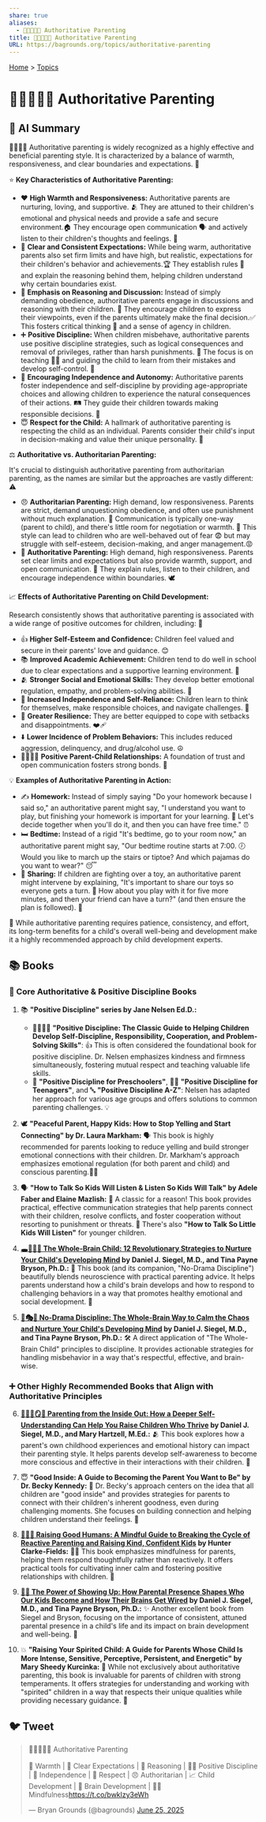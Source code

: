 ```yaml
---
share: true
aliases:
  - 👨‍👩‍👦🧭🤝 Authoritative Parenting
title: 👨‍👩‍👦🧭🤝 Authoritative Parenting
URL: https://bagrounds.org/topics/authoritative-parenting
---
```

[Home](../index.md) > [Topics](./index.md)  
# 👨‍👩‍👦🧭🤝 Authoritative Parenting  
## 🤖 AI Summary  
👨‍👩‍👧‍👦 Authoritative parenting is widely recognized as a highly effective and beneficial parenting style. It is characterized by a balance of warmth, responsiveness, and clear boundaries and expectations. 💖  
  
⭐ **Key Characteristics of Authoritative Parenting:**  
  
* ❤️ **High Warmth and Responsiveness:** Authoritative parents are nurturing, loving, and supportive. 🫂 They are attuned to their children's emotional and physical needs and provide a safe and secure environment.🏠 They encourage open communication 🗣️ and actively listen to their children's thoughts and feelings. 🤔  
* 📏 **Clear and Consistent Expectations:** While being warm, authoritative parents also set firm limits and have high, but realistic, expectations for their children's behavior and achievements.🏆 They establish rules 📝 and explain the reasoning behind them, helping children understand why certain boundaries exist.  
* 💬 **Emphasis on Reasoning and Discussion:** Instead of simply demanding obedience, authoritative parents engage in discussions and reasoning with their children. 🧐 They encourage children to express their viewpoints, even if the parents ultimately make the final decision.✅ This fosters critical thinking 🧠 and a sense of agency in children.  
* ➕ **Positive Discipline:** When children misbehave, authoritative parents use positive discipline strategies, such as logical consequences and removal of privileges, rather than harsh punishments. 🚫 The focus is on teaching 🧑‍🏫 and guiding the child to learn from their mistakes and develop self-control. 💪  
* 🚀 **Encouraging Independence and Autonomy:** Authoritative parents foster independence and self-discipline by providing age-appropriate choices and allowing children to experience the natural consequences of their actions. 🛤️ They guide their children towards making responsible decisions. 💯  
* 😇 **Respect for the Child:** A hallmark of authoritative parenting is respecting the child as an individual. Parents consider their child's input in decision-making and value their unique personality. 🌟  
  
⚖️ **Authoritative vs. Authoritarian Parenting:**  
  
It's crucial to distinguish authoritative parenting from authoritarian parenting, as the names are similar but the approaches are vastly different: ⚠️  
  
* 😠 **Authoritarian Parenting:** High demand, low responsiveness. Parents are strict, demand unquestioning obedience, and often use punishment without much explanation. 🚷 Communication is typically one-way (parent to child), and there's little room for negotiation or warmth. 🥶 This style can lead to children who are well-behaved out of fear 😨 but may struggle with self-esteem, decision-making, and anger management.😡  
* 🤗 **Authoritative Parenting:** High demand, high responsiveness. Parents set clear limits and expectations but also provide warmth, support, and open communication. 💖 They explain rules, listen to their children, and encourage independence within boundaries. 🕊️  
  
📈 **Effects of Authoritative Parenting on Child Development:**  
  
Research consistently shows that authoritative parenting is associated with a wide range of positive outcomes for children, including: 🌟  
  
* 👍 **Higher Self-Esteem and Confidence:** Children feel valued and secure in their parents' love and guidance. 😊  
* 📚 **Improved Academic Achievement:** Children tend to do well in school due to clear expectations and a supportive learning environment. 🍎  
* 🫂 **Stronger Social and Emotional Skills:** They develop better emotional regulation, empathy, and problem-solving abilities. 🤝  
* 🧍 **Increased Independence and Self-Reliance:** Children learn to think for themselves, make responsible choices, and navigate challenges. 🧭  
* 💪 **Greater Resilience:** They are better equipped to cope with setbacks and disappointments. ❤️‍🩹  
* ⬇️ **Lower Incidence of Problem Behaviors:** This includes reduced aggression, delinquency, and drug/alcohol use. ☮️  
* 👨‍👩‍👧‍👦 **Positive Parent-Child Relationships:** A foundation of trust and open communication fosters strong bonds. 💖  
  
💡 **Examples of Authoritative Parenting in Action:**  
  
* ✍️ **Homework:** Instead of simply saying "Do your homework because I said so," an authoritative parent might say, "I understand you want to play, but finishing your homework is important for your learning. 🧠 Let's decide together when you'll do it, and then you can have free time." ⏰  
* 🛏️ **Bedtime:** Instead of a rigid "It's bedtime, go to your room now," an authoritative parent might say, "Our bedtime routine starts at 7:00. 🕖 Would you like to march up the stairs or tiptoe? And which pajamas do you want to wear?" 😴  
* 🧸 **Sharing:** If children are fighting over a toy, an authoritative parent might intervene by explaining, "It's important to share our toys so everyone gets a turn. 🤝 How about you play with it for five more minutes, and then your friend can have a turn?" (and then ensure the plan is followed). 💯  
  
💪 While authoritative parenting requires patience, consistency, and effort, its long-term benefits for a child's overall well-being and development make it a highly recommended approach by child development experts.  
  
## 📚 Books  
  
### 👑 Core Authoritative & Positive Discipline Books  
  
1. 📚 **"Positive Discipline" series by Jane Nelsen Ed.D.:**  
    * 👨‍👩‍👧‍👦 **"Positive Discipline: The Classic Guide to Helping Children Develop Self-Discipline, Responsibility, Cooperation, and Problem-Solving Skills"**: 👍 This is often considered the foundational book for positive discipline. Dr. Nelsen emphasizes kindness and firmness simultaneously, fostering mutual respect and teaching valuable life skills.  
    * 🧒 **"Positive Discipline for Preschoolers"**, 🧑‍🦱 **"Positive Discipline for Teenagers"**, and 🔤 **"Positive Discipline A-Z"**: Nelsen has adapted her approach for various age groups and offers solutions to common parenting challenges. 💡  
  
2. 🕊️ **"Peaceful Parent, Happy Kids: How to Stop Yelling and Start Connecting" by Dr. Laura Markham:** 🗣️ This book is highly recommended for parents looking to reduce yelling and build stronger emotional connections with their children. Dr. Markham's approach emphasizes emotional regulation (for both parent and child) and conscious parenting.🧘‍♀️  
  
3. 🗣️ **"How to Talk So Kids Will Listen & Listen So Kids Will Talk" by Adele Faber and Elaine Mazlish:** 🌟 A classic for a reason! This book provides practical, effective communication strategies that help parents connect with their children, resolve conflicts, and foster cooperation without resorting to punishment or threats. 👶 There's also **"How to Talk So Little Kids Will Listen"** for younger children.  
  
4. **[🕳️🧠👶🏽 The Whole-Brain Child: 12 Revolutionary Strategies to Nurture Your Child's Developing Mind](../books/the-whole-brain-child.md) by Daniel J. Siegel, M.D., and Tina Payne Bryson, Ph.D.:** 🤔 This book (and its companion, "No-Drama Discipline") beautifully blends neuroscience with practical parenting advice. It helps parents understand how a child's brain develops and how to respond to challenging behaviors in a way that promotes healthy emotional and social development. 🌱  
  
5. **[🚫🎭🧠 No-Drama Discipline: The Whole-Brain Way to Calm the Chaos and Nurture Your Child's Developing Mind](../books/no-drama-discipline.md) by Daniel J. Siegel, M.D., and Tina Payne Bryson, Ph.D.:** 🛠️ A direct application of "The Whole-Brain Child" principles to discipline. It provides actionable strategies for handling misbehavior in a way that's respectful, effective, and brain-wise.  
  
### ➕ Other Highly Recommended Books that Align with Authoritative Principles  
  
6. **[🤱🏼🤿🪞🌱 Parenting from the Inside Out: How a Deeper Self-Understanding Can Help You Raise Children Who Thrive](../books/parenting-from-the-inside-out-how-a-deeper-self-understanding-can-help-you-raise-children-who-thrive.md) by Daniel J. Siegel, M.D., and Mary Hartzell, M.Ed.:** 🫂 This book explores how a parent's own childhood experiences and emotional history can impact their parenting style. It helps parents develop self-awareness to become more conscious and effective in their interactions with their children. 🌟  
  
7. 😇 **"Good Inside: A Guide to Becoming the Parent You Want to Be" by Dr. Becky Kennedy:** 🥰 Dr. Becky's approach centers on the idea that all children are "good inside" and provides strategies for parents to connect with their children's inherent goodness, even during challenging moments. She focuses on building connection and helping children understand their feelings. 🤗  
  
8. **[🌱👼🏼 Raising Good Humans: A Mindful Guide to Breaking the Cycle of Reactive Parenting and Raising Kind, Confident Kids](../books/raising-good-humans-a-mindful-guide-to-breaking-the-cycle-of-reactive-parenting-and-raising-kind-confident-kids.md) by Hunter Clarke-Fields:** 🧘‍♀️ This book emphasizes mindfulness for parents, helping them respond thoughtfully rather than reactively. It offers practical tools for cultivating inner calm and fostering positive relationships with children. 🌺  
  
9. **[🔌👋 The Power of Showing Up: How Parental Presence Shapes Who Our Kids Become and How Their Brains Get Wired](../books/the-power-of-showing-up.md) by Daniel J. Siegel, M.D., and Tina Payne Bryson, Ph.D.:** ✨ Another excellent book from Siegel and Bryson, focusing on the importance of consistent, attuned parental presence in a child's life and its impact on brain development and well-being. 🧠  
  
10. 💥 **"Raising Your Spirited Child: A Guide for Parents Whose Child Is More Intense, Sensitive, Perceptive, Persistent, and Energetic" by Mary Sheedy Kurcinka:** 🌟 While not exclusively about authoritative parenting, this book is invaluable for parents of children with strong temperaments. It offers strategies for understanding and working with "spirited" children in a way that respects their unique qualities while providing necessary guidance. 🌈  
  
## 🐦 Tweet  
<blockquote class="twitter-tweet" data-theme="dark"><p lang="en" dir="ltr">👨‍👩‍👦🧭🤝 Authoritative Parenting<br><br>💖 Warmth | 📏 Clear Expectations | 💬 Reasoning | 🧑‍🏫 Positive Discipline | 🚀 Independence | 🌟 Respect | 😠 Authoritarian | 📈 Child Development | 🧠 Brain Development | 🧘‍♀️ Mindfulness<a href="https://t.co/bwklzy3eWh">https://t.co/bwklzy3eWh</a></p>&mdash; Bryan Grounds (@bagrounds) <a href="https://twitter.com/bagrounds/status/1937990148270313701?ref_src=twsrc%5Etfw">June 25, 2025</a></blockquote> <script async src="https://platform.twitter.com/widgets.js" charset="utf-8"></script>